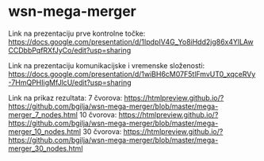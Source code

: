 # wsn-mega-merger

Link na prezentaciju prve kontrolne točke:  
https://docs.google.com/presentation/d/1IpdpIV4G_Yo8iHdd2jg86x4YlLAwCCDbbPqfRXfJyCo/edit?usp=sharing

Link na prezentaciju komunikacijske i vremenske složenosti:
https://docs.google.com/presentation/d/1wiBH6cM07F5tlFmvUT0_xqceRVy-7HmQPHIigMfJlcU/edit?usp=sharing

Link na prikaz rezultata:
 7 čvorova: https://htmlpreview.github.io/?https://github.com/bgilja/wsn-mega-merger/blob/master/mega-merger_7_nodes.html
10 čvorova: https://htmlpreview.github.io/?https://github.com/bgilja/wsn-mega-merger/blob/master/mega-merger_10_nodes.html
30 čvorova: https://htmlpreview.github.io/?https://github.com/bgilja/wsn-mega-merger/blob/master/mega-merger_30_nodes.html

